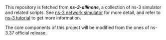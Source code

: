 This repository is fetched from **_ns-3-allinone_**,
a collection of ns-3 simulator and related scripts.
See [ns-3 network simulator](https://www.nsnam.org) for more detail,
and refer to [ns-3 tutorial](https://www.nsnam.org/documentation/) to get more information.

The core components of this project will be modified from
the ones of ns-3.37 official release.